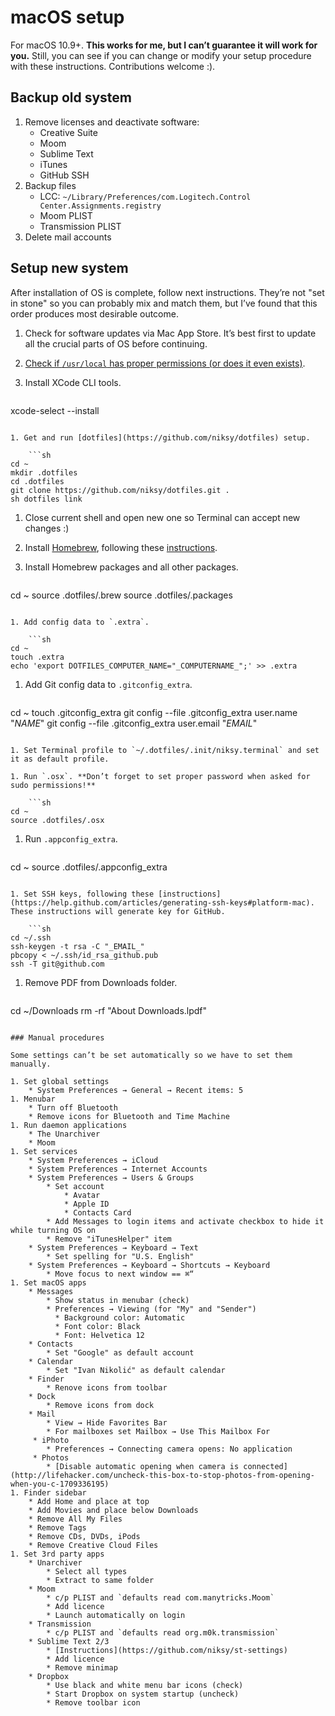 # macOS setup

For macOS 10.9+. **This works for me, but I can’t guarantee it will work for you.** Still, you can see if you can change or modify your setup procedure with these instructions. Contributions welcome :).

## Backup old system

1. Remove licenses and deactivate software:
	* Creative Suite
	* Moom
	* Sublime Text
	* iTunes
	* GitHub SSH
1. Backup files
	* LCC: `~/Library/Preferences/com.Logitech.Control Center.Assignments.registry`
	* Moom PLIST
	* Transmission PLIST
1. Delete mail accounts

## Setup new system

After installation of OS is complete, follow next instructions. They’re not "set in stone" so you can probably mix and match them, but I’ve found that this order produces most desirable outcome.

1. Check for software updates via Mac App Store. It’s best first to update all the crucial parts of OS before continuing.

1. [Check if `/usr/local` has proper permissions (or does it even exists)](https://github.com/Homebrew/homebrew/blob/master/share/doc/homebrew/El_Capitan_and_Homebrew.md).

1. Install XCode CLI tools.

	```sh
xcode-select --install
```

1. Get and run [dotfiles](https://github.com/niksy/dotfiles) setup.

	```sh
cd ~
mkdir .dotfiles
cd .dotfiles
git clone https://github.com/niksy/dotfiles.git .
sh dotfiles link
```

1. Close current shell and open new one so Terminal can accept new changes :)

1. Install [Homebrew](http://brew.sh), following these [instructions](http://brew.sh/#install).

1. Install Homebrew packages and all other packages.

	```sh
cd ~
source .dotfiles/.brew
source .dotfiles/.packages
```

1. Add config data to `.extra`.

	```sh
cd ~
touch .extra
echo 'export DOTFILES_COMPUTER_NAME="_COMPUTERNAME_";' >> .extra
```

1. Add Git config data to `.gitconfig_extra`.

	```sh
cd ~
touch .gitconfig_extra
git config --file .gitconfig_extra user.name "_NAME_"
git config --file .gitconfig_extra user.email "_EMAIL_"
```

1. Set Terminal profile to `~/.dotfiles/.init/niksy.terminal` and set it as default profile.

1. Run `.osx`. **Don’t forget to set proper password when asked for sudo permissions!**

	```sh
cd ~
source .dotfiles/.osx
```

1. Run `.appconfig_extra`.

	```sh
cd ~
source .dotfiles/.appconfig_extra
```

1. Set SSH keys, following these [instructions](https://help.github.com/articles/generating-ssh-keys#platform-mac). These instructions will generate key for GitHub.

	```sh
cd ~/.ssh
ssh-keygen -t rsa -C "_EMAIL_"
pbcopy < ~/.ssh/id_rsa_github.pub
ssh -T git@github.com
```

1. Remove PDF from Downloads folder.

	```sh
cd ~/Downloads
rm -rf "About Downloads.lpdf"
```

### Manual procedures

Some settings can’t be set automatically so we have to set them manually.

1. Set global settings
	* System Preferences → General → Recent items: 5
1. Menubar
	* Turn off Bluetooth
	* Remove icons for Bluetooth and Time Machine
1. Run daemon applications
	* The Unarchiver
	* Moom
1. Set services
	* System Preferences → iCloud
	* System Preferences → Internet Accounts
	* System Preferences → Users & Groups
		* Set account
			* Avatar
			* Apple ID
			* Contacts Card
		* Add Messages to login items and activate checkbox to hide it while turning OS on
		* Remove "iTunesHelper" item
	* System Preferences → Keyboard → Text
		* Set spelling for "U.S. English"
	* System Preferences → Keyboard → Shortcuts → Keyboard
		* Move focus to next window == ⌘“
1. Set macOS apps
	* Messages
		* Show status in menubar (check)
		* Preferences → Viewing (for "My" and "Sender")
		  * Background color: Automatic
		  * Font color: Black
		  * Font: Helvetica 12
	* Contacts  
		* Set "Google" as default account
	* Calendar  
		* Set "Ivan Nikolić" as default calendar
	* Finder
		* Renove icons from toolbar
	* Dock
		* Remove icons from dock
	* Mail
		* View → Hide Favorites Bar
		* For mailboxes set Mailbox → Use This Mailbox For
	 * iPhoto
		* Preferences → Connecting camera opens: No application
	 * Photos
	 	* [Disable automatic opening when camera is connected](http://lifehacker.com/uncheck-this-box-to-stop-photos-from-opening-when-you-c-1709336195)
1. Finder sidebar
	* Add Home and place at top
	* Add Movies and place below Downloads
	* Remove All My Files
	* Remove Tags
	* Remove CDs, DVDs, iPods
	* Remove Creative Cloud Files
1. Set 3rd party apps
	* Unarchiver
		* Select all types
		* Extract to same folder
	* Moom
		* c/p PLIST and `defaults read com.manytricks.Moom`
		* Add licence
		* Launch automatically on login
	* Transmission
		* c/p PLIST and `defaults read org.m0k.transmission`
	* Sublime Text 2/3
		* [Instructions](https://github.com/niksy/st-settings)
		* Add licence
		* Remove minimap
	* Dropbox
		* Use black and white menu bar icons (check)
		* Start Dropbox on system startup (uncheck)
		* Remove toolbar icon
